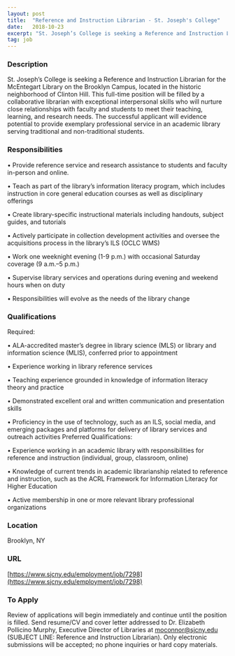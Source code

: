 ```yaml
---
layout: post
title:  "Reference and Instruction Librarian - St. Joseph's College"
date:   2018-10-23
excerpt: "St. Joseph’s College is seeking a Reference and Instruction Librarian for the McEntegart Library on the Brooklyn Campus, located in the historic neighborhood of Clinton Hill. This full-time position will be filled by a collaborative librarian with exceptional interpersonal skills who will nurture close relationships with faculty and students to..."
tag: job
---
```


### Description   

St. Joseph’s College is seeking a Reference and Instruction Librarian for the McEntegart Library on the Brooklyn Campus, located in the historic neighborhood of Clinton Hill. This full-time position will be filled by a collaborative librarian with exceptional interpersonal skills who will nurture close relationships with faculty and students to meet their teaching, learning, and research needs. The successful applicant will evidence potential to provide exemplary professional service in an academic library serving traditional and non-traditional students. 


### Responsibilities   


•  Provide reference service and research assistance to students and faculty in-person and online.

•  Teach as part of the library’s information literacy program, which includes instruction in core general education courses as well as disciplinary offerings

•  Create library-specific instructional materials including handouts, subject guides, and tutorials

•  Actively participate in collection development activities and oversee the acquisitions process in the library’s ILS (OCLC WMS) 

•  Work one weeknight evening (1-9 p.m.) with occasional Saturday coverage (9 a.m.–5 p.m.)

•  Supervise library services and operations during evening and weekend hours when on duty 

•  Responsibilities will evolve as the needs of the library change



### Qualifications   

Required:

•  ALA-accredited master’s degree in library science (MLS) or library and information science (MLIS), conferred prior to appointment

•  Experience working in library reference services

•  Teaching experience grounded in knowledge of information literacy theory and practice

•  Demonstrated excellent oral and written communication and presentation skills

•  Proficiency in the use of technology, such as an ILS, social media, and emerging packages and platforms for delivery of library services and outreach activities
Preferred Qualifications:

•  Experience working in an academic library with responsibilities for reference and instruction (individual, group, classroom, online)

•  Knowledge of current trends in academic librarianship related to reference and instruction, such as the ACRL Framework for Information Literacy for Higher Education 

•  Active membership in one or more relevant library professional organizations 





### Location   

Brooklyn, NY


### URL   

[https://www.sjcny.edu/employment/job/7298](https://www.sjcny.edu/employment/job/7298)

### To Apply   

Review of applications will begin immediately and continue until the position is filled. Send resume/CV and cover letter addressed to Dr. Elizabeth Pollicino Murphy, Executive Director of Libraries at moconnor@sjcny.edu (SUBJECT LINE: Reference and Instruction Librarian). Only electronic submissions will be accepted; no phone inquiries or hard copy materials. 





